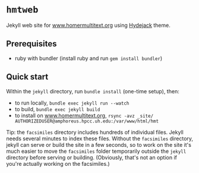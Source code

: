 # `hmtweb`


Jekyll web site for www.homermultitext.org using [Hydejack](https://hydejack.com/docs/) theme.


## Prerequisites

- ruby with bundler (install ruby and run `gem install bundler`)

## Quick start

Within the `jekyll` directory, run `bundle install` (one-time setup), then:

-  to run locally, `bundle exec jekyll run --watch`
-  to build, `bundle exec jekyll build`
-  to install on www.homermultitext.org, `rsync -avz _site/ AUTHORIZEDUSER@amphoreus.hpcc.uh.edu:/var/www/html/hmt`


Tip:  the `facsimiles` directory includes hundreds of individual files.  Jekyll needs several minutes to index these files. Without the `facsimiles` directory, jekyll can serve or build the site in a few seconds, so to work on the site   it's much easier to move the `facsimiles` folder temporarily outside the `jekyll` directory before serving or building.  (Obviously, that's not an option if you're actually working on the facsimiles.)
